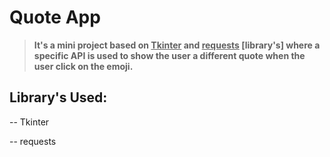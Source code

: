 # Quote App 

> **It's a mini project based on <ins>Tkinter</ins> and <ins>requests</ins> [library's] where a specific API is used to show the user a different
> quote when the user click on the emoji.**


## Library's Used:

-- Tkinter

-- requests



